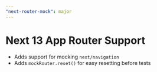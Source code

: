 ```yaml
---
"next-router-mock": major
---
```


# Next 13 App Router Support 
- Adds support for mocking `next/navigation`
- Adds `mockRouter.reset()` for easy resetting before tests
